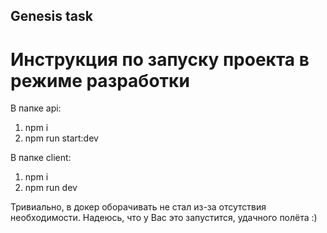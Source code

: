 ## Genesis task

# Инструкция по запуску проекта в режиме разработки

В папке api:

 1. npm i
 2. npm run start:dev

В папке client:

 1. npm i
 2. npm run dev

Тривиально, в докер оборачивать не стал из-за отсутствия необходимости. Надеюсь, что у Вас это запустится, удачного полёта :)